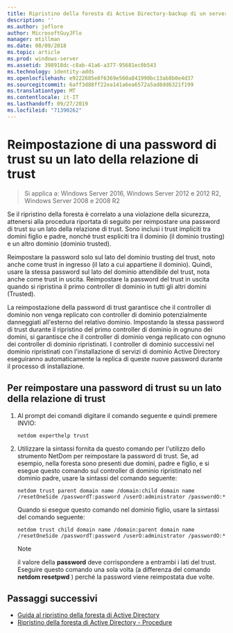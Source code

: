 ```yaml
---
title: Ripristino della foresta di Active Directory-backup di un server completo
description: ''
ms.author: joflore
author: MicrosoftGuyJFlo
manager: mtillman
ms.date: 08/09/2018
ms.topic: article
ms.prod: windows-server
ms.assetid: 398918dc-c8ab-41a6-a377-95681ec0b543
ms.technology: identity-adds
ms.openlocfilehash: e9222685e8f6369e560a841990bc13ab8b0e4d37
ms.sourcegitcommit: 6aff3d88ff22ea141a6ea6572a5ad8dd6321f199
ms.translationtype: MT
ms.contentlocale: it-IT
ms.lasthandoff: 09/27/2019
ms.locfileid: "71390262"
---
```

# <a name="resetting-a-trust-password-on-one-side-of-the-trust"></a>Reimpostazione di una password di trust su un lato della relazione di trust  

>Si applica a: Windows Server 2016, Windows Server 2012 e 2012 R2, Windows Server 2008 e 2008 R2

 Se il ripristino della foresta è correlato a una violazione della sicurezza, attenersi alla procedura riportata di seguito per reimpostare una password di trust su un lato della relazione di trust. Sono inclusi i trust impliciti tra domini figlio e padre, nonché trust espliciti tra il dominio (il dominio trusting) e un altro dominio (dominio trusted). 
  
 Reimpostare la password solo sul lato del dominio trusting del trust, noto anche come trust in ingresso (il lato a cui appartiene il dominio). Quindi, usare la stessa password sul lato del dominio attendibile del trust, nota anche come trust in uscita. Reimpostare la password del trust in uscita quando si ripristina il primo controller di dominio in tutti gli altri domini (Trusted). 
  
 La reimpostazione della password di trust garantisce che il controller di dominio non venga replicato con controller di dominio potenzialmente danneggiati all'esterno del relativo dominio. Impostando la stessa password di trust durante il ripristino del primo controller di dominio in ognuno dei domini, si garantisce che il controller di dominio venga replicato con ognuno dei controller di dominio ripristinati. I controller di dominio successivi nel dominio ripristinati con l'installazione di servizi di dominio Active Directory eseguiranno automaticamente la replica di queste nuove password durante il processo di installazione. 
  
## <a name="to-reset-a-trust-password-on-one-side-of-the-trust"></a>Per reimpostare una password di trust su un lato della relazione di trust  
  
1. Al prompt dei comandi digitare il comando seguente e quindi premere INVIO:  

   ```  
   netdom experthelp trust  
   ```  
  
2. Utilizzare la sintassi fornita da questo comando per l'utilizzo dello strumento NetDom per reimpostare la password di trust.
   Se, ad esempio, nella foresta sono presenti due domini, padre e figlio, e si esegue questo comando sul controller di dominio ripristinato nel dominio padre, usare la sintassi del comando seguente:  

   ```  
   netdom trust parent domain name /domain:child domain name /resetOneSide /passwordT:password /userO:administrator /passwordO:*  
   ```  

   Quando si esegue questo comando nel dominio figlio, usare la sintassi del comando seguente:  

   ```  
   netdom trust child domain name /domain:parent domain name /resetOneSide /passwordT:password /userO:administrator /passwordO:*  
   ```  

   > [!NOTE]
   > il valore della **password** deve corrispondere a entrambi i lati del trust. Eseguire questo comando una sola volta (a differenza del comando **netdom resetpwd** ) perché la password viene reimpostata due volte. 
  
## <a name="next-steps"></a>Passaggi successivi

- [Guida al ripristino della foresta di Active Directory](AD-Forest-Recovery-Guide.md)
- [Ripristino della foresta di Active Directory - Procedure](AD-Forest-Recovery-Procedures.md)
